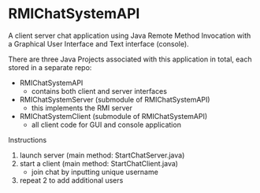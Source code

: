 # RMIChatSystemAPI
A client server chat application using Java Remote Method Invocation with a Graphical User Interface and Text interface (console).

There are three Java Projects associated with this application in total, each stored in a separate repo:
- RMIChatSystemAPI
	- contains both client and server interfaces
- RMIChatSystemServer (submodule of RMIChatSystemAPI)
	- this implements the RMI server
- RMIChatSystemClient (submodule of RMIChatSystemAPI)
	- all client code for GUI and console application
	
Instructions
1. launch server (main method: StartChatServer.java)
2. start a client (main method: StartChatClient.java)
   - join chat by inputting unique username
3. repeat 2 to add additional users
